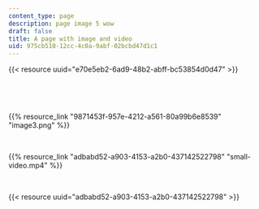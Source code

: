 ```yaml
---
content_type: page
description: page image 5 wow
draft: false
title: A page with image and video
uid: 975cb510-12cc-4c0a-9abf-02bcbd47d1c1
---
```

{{< resource uuid="e70e5eb2-6ad9-48b2-abff-bc53854d0d47" >}}

 

 

{{% resource_link "9871453f-957e-4212-a561-80a99b6e8539" "image3.png" %}}

 

{{% resource_link "adbabd52-a903-4153-a2b0-437142522798" "small-video.mp4" %}}

 

{{< resource uuid="adbabd52-a903-4153-a2b0-437142522798" >}}